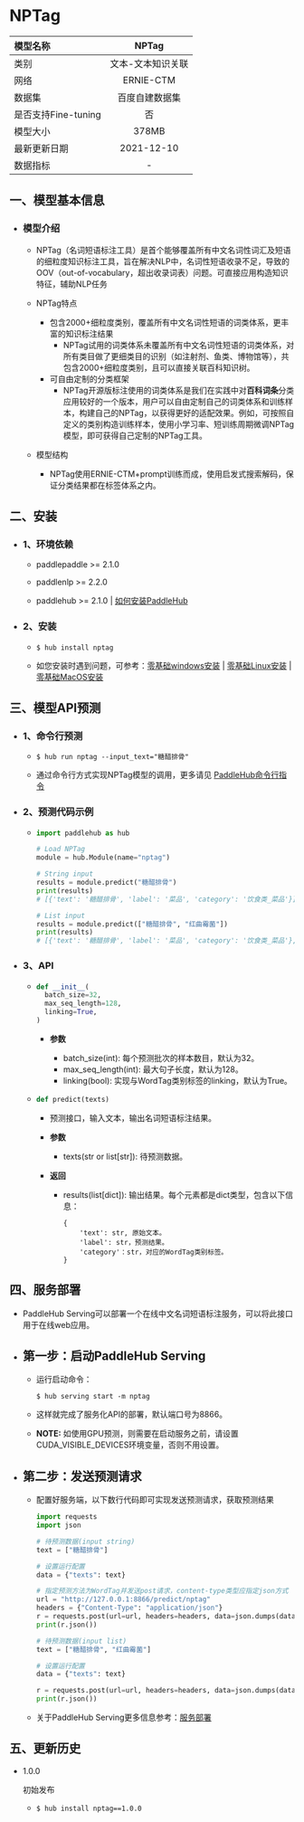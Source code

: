 # NPTag

|模型名称|NPTag|
| :--- | :---: | 
|类别|文本-文本知识关联|
|网络|ERNIE-CTM|
|数据集|百度自建数据集|
|是否支持Fine-tuning|否|
|模型大小|378MB|
|最新更新日期|2021-12-10|
|数据指标|-|



## 一、模型基本信息

- ### 模型介绍

  - NPTag（名词短语标注工具）是首个能够覆盖所有中文名词性词汇及短语的细粒度知识标注工具，旨在解决NLP中，名词性短语收录不足，导致的OOV（out-of-vocabulary，超出收录词表）问题。可直接应用构造知识特征，辅助NLP任务

  - NPTag特点

    - 包含2000+细粒度类别，覆盖所有中文名词性短语的词类体系，更丰富的知识标注结果
        - NPTag试用的词类体系未覆盖所有中文名词性短语的词类体系，对所有类目做了更细类目的识别（如注射剂、鱼类、博物馆等），共包含2000+细粒度类别，且可以直接关联百科知识树。
    - 可自由定制的分类框架
        - NPTag开源版标注使用的词类体系是我们在实践中对**百科词条**分类应用较好的一个版本，用户可以自由定制自己的词类体系和训练样本，构建自己的NPTag，以获得更好的适配效果。例如，可按照自定义的类别构造训练样本，使用小学习率、短训练周期微调NPTag模型，即可获得自己定制的NPTag工具。

  - 模型结构
    - NPTag使用ERNIE-CTM+prompt训练而成，使用启发式搜索解码，保证分类结果都在标签体系之内。

## 二、安装

- ### 1、环境依赖  

  - paddlepaddle >= 2.1.0
  
  - paddlenlp >= 2.2.0

  - paddlehub >= 2.1.0    | [如何安装PaddleHub](../../../../docs/docs_ch/get_start/installation.rst)

- ### 2、安装

  - ```shell
    $ hub install nptag
    ```
  - 如您安装时遇到问题，可参考：[零基础windows安装](../../../../docs/docs_ch/get_start/windows_quickstart.md)
 | [零基础Linux安装](../../../../docs/docs_ch/get_start/linux_quickstart.md) | [零基础MacOS安装](../../../../docs/docs_ch/get_start/mac_quickstart.md)

## 三、模型API预测

- ### 1、命令行预测

  - ```shell
    $ hub run nptag --input_text="糖醋排骨"
    ```
  - 通过命令行方式实现NPTag模型的调用，更多请见 [PaddleHub命令行指令](../../../../docs/docs_ch/tutorial/cmd_usage.rst)

- ### 2、预测代码示例

  - ```python
    import paddlehub as hub

    # Load NPTag
    module = hub.Module(name="nptag")

    # String input
    results = module.predict("糖醋排骨")
    print(results)
    # [{'text': '糖醋排骨', 'label': '菜品', 'category': '饮食类_菜品'}]

    # List input
    results = module.predict(["糖醋排骨", "红曲霉菌"])
    print(results)
    # [{'text': '糖醋排骨', 'label': '菜品', 'category': '饮食类_菜品'}, {'text': '红曲霉菌', 'label': '微生物', 'category': '生物类_微生物'}]
    ```
    
- ### 3、API

  - ```python
    def __init__(
      batch_size=32,
      max_seq_length=128,
      linking=True,
    )
    ```

    - **参数**

      - batch_size(int): 每个预测批次的样本数目，默认为32。
      - max_seq_length(int): 最大句子长度，默认为128。
      - linking(bool): 实现与WordTag类别标签的linking，默认为True。

  - ```python
    def predict(texts)
    ```
    - 预测接口，输入文本，输出名词短语标注结果。

    - **参数**

      - texts(str or list\[str\]): 待预测数据。

    - **返回**

      - results(list\[dict\]): 输出结果。每个元素都是dict类型，包含以下信息：  
     
            {
                'text': str, 原始文本。
                'label': str，预测结果。
                'category'：str，对应的WordTag类别标签。
            }

## 四、服务部署

- PaddleHub Serving可以部署一个在线中文名词短语标注服务，可以将此接口用于在线web应用。

- ## 第一步：启动PaddleHub Serving

  - 运行启动命令：
    ```shell
    $ hub serving start -m nptag
    ```

  - 这样就完成了服务化API的部署，默认端口号为8866。

  - **NOTE:** 如使用GPU预测，则需要在启动服务之前，请设置CUDA\_VISIBLE\_DEVICES环境变量，否则不用设置。

- ## 第二步：发送预测请求

  - 配置好服务端，以下数行代码即可实现发送预测请求，获取预测结果

    ```python
    import requests
    import json

    # 待预测数据(input string)
    text = ["糖醋排骨"]

    # 设置运行配置
    data = {"texts": text}
    
    # 指定预测方法为WordTag并发送post请求，content-type类型应指定json方式
    url = "http://127.0.0.1:8866/predict/nptag"
    headers = {"Content-Type": "application/json"}
    r = requests.post(url=url, headers=headers, data=json.dumps(data))
    print(r.json())

    # 待预测数据(input list)
    text = ["糖醋排骨", "红曲霉菌"]

    # 设置运行配置
    data = {"texts": text}

    r = requests.post(url=url, headers=headers, data=json.dumps(data))
    print(r.json())
    ```

  - 关于PaddleHub Serving更多信息参考：[服务部署](../../../../docs/docs_ch/tutorial/serving.md)


## 五、更新历史

* 1.0.0

  初始发布

  - ```shell
    $ hub install nptag==1.0.0
    ```
